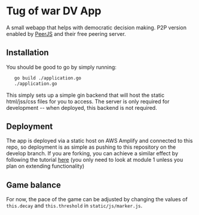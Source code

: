# Tug of war DV App

A small webapp that helps with democratic decision making. P2P version enabled by [PeerJS](https://peerjs.com/) and their free peering server.

## Installation

You should be good to go by simply running:

```bash
   go build ./application.go
   ./application.go
```

This simply sets up a simple gin backend that will host the static html/jss/css files for you to access. The server is only required for development -- when deployed, this backend is not required.

## Deployment

The app is deployed via a static host on AWS Amplify and connected to this repo, so deployment is as simple as pushing to this repository on the develop branch. If you are forking, you can achieve a similar effect by following the tutorial [here](https://aws.amazon.com/getting-started/hands-on/build-serverless-web-app-lambda-apigateway-s3-dynamodb-cognito/module-1/) (you only need to look at module 1 unless you plan on extending functionality)

## Game balance

For now, the pace of the game can be adjusted by changing the values of `this.decay` and `this.threshold` in `static/js/marker.js`.
